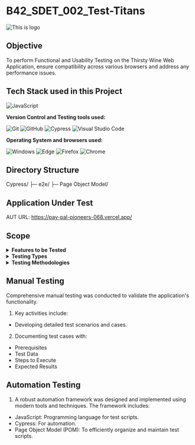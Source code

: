 # B42_SDET_002_Test-Titans
<img src="https://pay-pal-pioneers-068.vercel.app/assets/winebottle-OpP6Lr1L.png" alt="This is logo">

## Objective

To perform Functional and Usability Testing on the Thirsty Wine Web Application, ensure compatibility across various browsers and address any performance issues.

## Tech Stack used in this Project

<img alt="JavaScript" src="https://img.shields.io/badge/JavaScript-F7DF1E?logo=javascript&logoColor=white&style=flat" />

**Version Control and Testing tools used:**

<img alt="Git" src="https://img.shields.io/badge/Git-F05032?logo=git&logoColor=white&style=flat" />
<img alt="GitHub" src="https://img.shields.io/badge/GitHub-181717?logo=github&logoColor=white&style=flat" />
<img alt="Cypress" src="https://img.shields.io/badge/Cypress-17202C?logo=cypress&logoColor=white&style=flat" />
<img alt="Visual Studio Code" src="https://img.shields.io/badge/Visual%20Studio%20Code-007ACC?logo=visual-studio-code&logoColor=white&style=flat" />

**Operating System and browsers used:**

<img alt="Windows" src="https://img.shields.io/badge/Windows-00ADEF?logo=windows&logoColor=white&style=flat" />
<img alt="Edge" src="https://img.shields.io/badge/Edge-5C2D91?logo=microsoft-edge&logoColor=white&style=flat" />
<img alt="Firefox" src="https://img.shields.io/badge/Firefox-FF9500?logo=firefox-browser&logoColor=white&style=flat" />
<img alt="Chrome" src="https://img.shields.io/badge/Chrome-4285F4?logo=google-chrome&logoColor=white&style=flat" />

## Directory Structure
Cypress/
├─ e2e/
├─ Page Object Model/


## Application Under Test 

AUT URL: https://pay-pal-pioneers-068.vercel.app/

## Scope 
<details>
<summary><strong>Features to be Tested</strong></summary>

- Sign up
- Login
- Add to cart
- Wish list
- Order
- Product information
- Size
- Logout

</details>

<details>
<summary><strong>Testing Types</strong></summary>

- Functional Testing
- Usability Testing
- Compatibility Testing

</details>

<details>
<summary><strong>Testing Methodologies</strong></summary>

- Black-box Testing
- Exploratory Testing
- Integration Testing
- End-to-End Testing

</details>

## Manual Testing 
Comprehensive manual testing was conducted to validate the application's functionality.
1. Key activities include:
- Developing detailed test scenarios and cases.
2. Documenting test cases with:
- Prerequisites
- Test Data
- Steps to Execute
- Expected Results

## Automation Testing
1. A robust automation framework was designed and implemented using modern tools and techniques.
The framework includes:
- JavaScript: Programming language for test scripts.
- Cypress: For automation.
- Page Object Model (POM): To efficiently organize and maintain test scripts.

